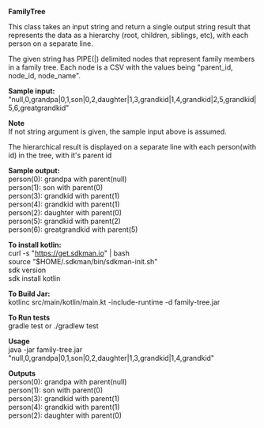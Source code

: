 **FamilyTree**

This class takes an input string and return a single output string result that represents the data as a hierarchy (root, children, siblings, etc), with each person on a separate line.

The given string has PIPE(|) delimited nodes that represent family members in a family tree. Each node is a CSV with the values being "parent_id, node_id, node_name".

**Sample input:**<br />
"null,0,grandpa|0,1,son|0,2,daughter|1,3,grandkid|1,4,grandkid|2,5,grandkid|5,6,greatgrandkid"

**Note**<br />
If not string argument is given, the sample input above is assumed.

The hierarchical result is displayed on a separate line with each person(with id) in the tree, with it's parent id

**Sample output:**<br />
person(0): grandpa with parent(null)<br />
person(1): son with parent(0)<br />
person(3): grandkid with parent(1)<br />
person(4): grandkid with parent(1)<br />
person(2): daughter with parent(0)<br />
person(5): grandkid with parent(2)<br />
person(6): greatgrandkid with parent(5)<br />

**To install kotlin:**<br />
  curl -s "https://get.sdkman.io" | bash<br />
  source "$HOME/.sdkman/bin/sdkman-init.sh"<br />
  sdk version<br />
  sdk install kotlin<br />

**To Build Jar:**<br />
  kotlinc src/main/kotlin/main.kt -include-runtime -d family-tree.jar

**To Run tests**<br />
gradle test or ./gradlew test

**Usage**<br />
java -jar family-tree.jar "null,0,grandpa|0,1,son|0,2,daughter|1,3,grandkid|1,4,grandkid"<br />

**Outputs**<br />
person(0): grandpa with parent(null)<br />
person(1): son with parent(0)<br />
person(3): grandkid with parent(1)<br />
person(4): grandkid with parent(1)<br />
person(2): daughter with parent(0)<br />

 